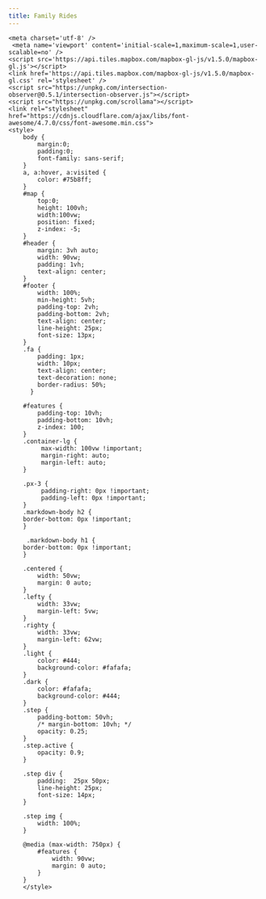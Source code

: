 ```yaml
---
title: Family Rides
---
```

<html>
<head>
<title>Family Rides</title>	
<!-- Global site tag (gtag.js) - Google Analytics -->
<script async src="https://www.googletagmanager.com/gtag/js?id=G-3RKGWJ9K0S"></script>
<script>
  window.dataLayer = window.dataLayer || [];
  function gtag(){dataLayer.push(arguments);}
  gtag('js', new Date());

  gtag('config', 'G-3RKGWJ9K0S');
</script>


    <meta charset='utf-8' />
     <meta name='viewport' content='initial-scale=1,maximum-scale=1,user-scalable=no' />
    <script src='https://api.tiles.mapbox.com/mapbox-gl-js/v1.5.0/mapbox-gl.js'></script>
    <link href='https://api.tiles.mapbox.com/mapbox-gl-js/v1.5.0/mapbox-gl.css' rel='stylesheet' />
    <script src="https://unpkg.com/intersection-observer@0.5.1/intersection-observer.js"></script>
    <script src="https://unpkg.com/scrollama"></script>
    <link rel="stylesheet" href="https://cdnjs.cloudflare.com/ajax/libs/font-awesome/4.7.0/css/font-awesome.min.css">
    <style>
        body {
            margin:0; 
            padding:0; 
            font-family: sans-serif;
        }
        a, a:hover, a:visited {
            color: #75b8ff;
        }
        #map {
            top:0; 
            height: 100vh;
            width:100vw;
            position: fixed;
            z-index: -5;
        }
        #header {
            margin: 3vh auto;
            width: 90vw;
            padding: 1vh;
            text-align: center;
        }
        #footer {
            width: 100%;
            min-height: 5vh;
            padding-top: 2vh;
            padding-bottom: 2vh;
            text-align: center;
            line-height: 25px;
            font-size: 13px;
        }
        .fa {
            padding: 1px;
            width: 10px;
            text-align: center;
            text-decoration: none;
            border-radius: 50%;
          }
          
        #features {
            padding-top: 10vh;
            padding-bottom: 10vh;
            z-index: 100;
        }
        .container-lg {
             max-width: 100vw !important;
             margin-right: auto;
             margin-left: auto;
        }   
        
        .px-3 {
             padding-right: 0px !important;
             padding-left: 0px !important;
        }
        .markdown-body h2 {
        border-bottom: 0px !important;
        }
        
         .markdown-body h1 {
        border-bottom: 0px !important;
        }
        
        .centered {
            width: 50vw;
            margin: 0 auto;
        }
        .lefty {
            width: 33vw;
            margin-left: 5vw;
        }
        .righty {
            width: 33vw;
            margin-left: 62vw;
        }
        .light {
            color: #444;
            background-color: #fafafa;
        }
        .dark {
            color: #fafafa;
            background-color: #444;
        }
        .step {
            padding-bottom: 50vh;
            /* margin-bottom: 10vh; */
            opacity: 0.25;
        }
        .step.active {
            opacity: 0.9;
        }

        .step div {
            padding:  25px 50px;
            line-height: 25px;
            font-size: 14px;
        }

        .step img {
            width: 100%;
        }

        @media (max-width: 750px) {
            #features {
                width: 90vw;
                margin: 0 auto;
            }
        }
        </style>
</head>
<body>
	
<div id="map"></div>
<div id="story"></div>
<script>
var config = {
    style: 'mapbox://styles/reachabove/ckgqu406e4rc119o31llg01wk',
    accessToken: 'pk.eyJ1IjoicmVhY2hhYm92ZSIsImEiOiJjazBkcm1wazUwYWNmM2xxZXhhNW1sc2hmIn0.ybV26N8Bl8WyZejLHvwiCw',
    showMarkers: false,
    theme: 'dark',
    alignment: 'left',
    title:  <a href="https://reachabove.ca">Reach Above</a>'Staying Active during the Pandemic',
    subtitle: 'Local Adventures of Sam & Evan (6 & 4 years old)',
    byline: 'by the Houston Family',
    footer: '<a href="https://www.instagram.com/houston.family/" class="fa fa-instagram"></a>  Biking Adventures | Maps and Stuff  <a href="https://twitter.com/reach_above" class="fa fa-twitter"></a></br>Special Thanks to:</br>Mapbox Solutions Architecture and @lobenichou for the Scrollytelling Template | @John_M_Nelson for the Firefly ArcGIS Blog | @jonni_walker for the Glow Effect Blog </br> © Reach Above, 2020',
    chapters: [
        {
            id: 'Opportunity',
            title: 'An Outdoor Opportunity',
            image: './mapathon/S_E_D.jpg',
            description: 'With school, sports and indoor activities cancelled we had more opportunities to get outside and explore our community. To do that we rode our bikes all around town and nearby trails',
            location: {
                center: [-78.69037, 43.93645 ],
                zoom: 11.74,
                pitch: 0.00,
                bearing: -2.30
            },
            onChapterEnter: [
                {
                    layer: 'strava-1',
                    opacity: 0.8
                },
                 {
                    layer: 'strava-2',
                    opacity: 0.6
                }
            ],
            onChapterExit: [
                {
                    layer: 'strava-1',
                    opacity: 0.8
                },
                 {
                    layer: 'strava-2',
                    opacity: 0.6
                }
            ]
        },
        {
            id: 'local',
            title: 'Our Local Rides',
            image: '',
            description: 'Almost everyday we got outside and rode our bikes. The glowing lines that look like lightsabers represent the journeys we took. The more intense the lightsabre the more times we traveled over that area. These were recorded using a cell phone with the Strava App.',
            location: {
                center: [-78.68791, 43.91651],
                zoom: 13.06,
                pitch: 0.00,
                bearing: 0.00
            },
            onChapterEnter: [],
            onChapterExit: []
       
        },
	 {
            id: 'Home',
            title: 'This area on the map is showing lots of activity with many overlapping glowing lines. This is because all of our community rides start and finish here.',
            image: './mapathon/Full_GazC.jpg',
            description: 'Full Gaz right out of the gate',
            location: {
                center: [ -78.67574, 43.91687],
                zoom: 15.25,
                pitch: 0.00,
                bearing: -16.80
            },
            onChapterEnter: [
                {
                    layer: 'focusmain',
                    opacity: 0.5
                }
            ],
            onChapterExit: [
                {
                    layer: 'focusmain',
                    opacity: 0.0
                }
            ]       
        },
        {
            id: 'Weather',
            title: 'We rode in all sorts of weather. Rain, Snow, Cold and Hot',
            image: './mapathon/S_E.jpg',
            description: 'Here is a picture mid-ride in a snow storm.',
            location: {
                center: [-78.67219, 43.92559],
                zoom: 17.08,
                pitch: 60.00,
                bearing: -8.00
            },
			
            onChapterEnter: [],
            onChapterExit: []
            
        },
        {
            id: 'Joseph',
            title: 'We went exploring all sorts of places. We went to our school',
            image: '',
            description: '<a href="https://http://stjosephbowmanville.pvnccdsb.on.ca/">St. Joseph C.E.S. Bowmanville</a>',
            location: {
                center: [-78.675, 43.904],
                zoom: 16.73,
                pitch: 60.00,
                bearing: 0.00
            },
            onChapterEnter: [
                {
                    layer: 'buildings',
                    opacity: 0.8
                },
            ],
            onChapterExit: [
                {
                    layer: 'buildings',
                    opacity: 0.8
                }
            ]
        },
    {
            id: 'Daycare',
            title: 'And to the Daycare that Evan graduated from in June',
            image: '',
            description: 'Instead of a drive-by, we did a ride-by, to say farewell to the teachers as he is off to J.K.',
            location: {
                center: [-78.69649, 43.90491  ],
                zoom: 16.95,
                pitch: 60.00,
                bearing: -24.80
            },
            onChapterEnter: [
                {
                    layer: 'buildings',
                    opacity: 0.8
                }
            ],
            onChapterExit: [
                {
                    layer: 'buildings',
                    opacity: 0.0
                }
            ]
        },
        {
            id: 'Jury',
            title: 'We discovered some of the History of Bowmanville - Over the bridge to the Jury Lands',
            image: './mapathon/Skids.gif',
            description: 'During the years 1941 to 1945 the property was used as a German prisoner-of-war camp. The camp was used primarily for German officers, with over 800 prisoners occupying the camp at times. Read more at <a href="https://www.jurylandsfoundation.com">Jury Lands Foundation</a>',
            location: {
                center: [-78.66974, 43.92563],
                zoom: 15.30,
                pitch: 0.00,
                bearing: 0.00
            },
             onChapterEnter: [],
             onChapterExit: []
        },
            {
            id: 'Dirt Jumps',
            title: 'We loved being dare-devils at the Jackman Rd Dirt Jumps',
            image: './mapathon/Jackman.gif',
            description: 'We went here a lot, you can tell by all the lines overlapping near the river and all the lines with the trips to this excellent area.',
            location: {
                center: [-78.702, 43.920],
                zoom: 15.54,
                pitch: 0.00,
                bearing: 0.00
            },
             onChapterEnter: [],
             onChapterExit: []
        },
           {
            id: 'Creeks',
            title: 'We travelled along the paved and gravel paths. Our favourites run parallel to the Bowmanville Creek and the Soper Creek',
            image: './mapathon/Hill.gif',
            description: 'Lots of work is going into connecting these trails together with the Waterfront Trail to create a safe active environment for the whole community. Thank you <a href="https://valleys2000.ca/">Valleys 2000</a>',
            location: {
                center: [ -78.68791,43.90641],
                zoom:  14.63,
                pitch: 60.00,
                bearing:  -37.05
            },
             onChapterEnter: [
                {
                    layer: 'strava-1',
                    opacity: 0.8
                },
                 {
                    layer: 'strava-2',
                    opacity: 0.6
                },
		{
                    layer: 'strava-3',
                    opacity: 1
                }
            ],
            onChapterExit: [
                {
                    layer: 'strava-1',
                    opacity: 0.0
                },
                 {
                    layer: 'strava-2',
                    opacity: 0.0
                },
		{
                    layer: 'strava-3',
                    opacity: 0.0
                }
            ]
        },
        
        {
            id: 'Longest',
            title: 'Our longest rides were 12KM - this is what one looks like on the map.',
            image: '',
            description: '',
            location: {
                center: [-78.68791, 43.91651],
                zoom: 13.06,
                pitch: 0.00,
                bearing: 0.00
            },
             onChapterEnter: [
                {
                    layer: 'strava-1',
                    opacity: 0.0
                },
                 {
                    layer: 'strava-2',
                    opacity: 0.0
                },
		{
                    layer: 'strava-3',
                    opacity: 0.0
                },
		{
                    layer: 'strava-1l',
                    opacity: 0.8
                },
                 {
                    layer: 'strava-2l',
                    opacity: 0.6
                },
		 {
                    layer: 'strava-3l',
                    opacity: 1
                }
            ],
            onChapterExit: [
                {
                    layer: 'strava-1l',
                    opacity: 0.0
                },
                 {
                    layer: 'strava-2l',
                    opacity: 0.0
                },
		{
                    layer: 'strava-3l',
                    opacity: 0.0
                },
		{
                    layer: 'strava-1',
                    opacity: 0.8
                },
                 {
                    layer: 'strava-2',
                    opacity: 0.6
                },
		{
                    layer: 'strava-3',
                    opacity: 1
                }
            ]
        },
        
       {
            id: 'Orono',
            title: 'Just a 10 minute drive from us is the Orono Crown Lands',
            image: './mapathon/S_E4.jpg',
            description: 'We were lucky to have these trails available to us since March 2020. Thank you <a href="https://oronocrownlands.com/">Orono Crown Lands</a>',
            location: {
                center: [-78.62617, 43.97136 ],
                zoom: 14.31,
                pitch: 37.00,
                bearing: -19.02
            },
            onChapterEnter: [
                {
                    layer: 'strava-1',
                    opacity: 0.8
                },
                 {
                    layer: 'strava-2',
                    opacity: 0.6
                },
		 {
                    layer: 'strava-3',
                    opacity: 1
                }
            ],
            onChapterExit: [
	    {
                    layer: 'strava-1',
                    opacity: 0.8
                },
                 {
                    layer: 'strava-2',
                    opacity: 0.6
                },
		 {
                    layer: 'strava-3',
                    opacity: 1
                }
		]
        },
        
    {
            id: 'Uxbridge Bike Park',
            title: 'We have a blast at the Uxbridge Rotary Bike Park',
            image: './mapathon/BP_Evan.gif',
            description: 'There are no GPS tracks recorded, but trust us, there would be lots of lines here.',
            location: {
                center: [ -79.12724, 44.12500],
                zoom: 17.35,
                pitch: 60.00,
                bearing: 76.80
            },
             onChapterEnter: [],
             onChapterExit: []
        },
         {
            id: 'Durham Forest',
            title: 'We have lot of fun at Durham Forest. It has some of the best mountain biking trails in Ontario',
            image: './mapathon/Double.gif',
            description: 'Check out this fantastic organization building these wicked trails. <a href="https://durhammountainbiking.ca/">DMBA</a>',
            location: {
                center: [-79.09287, 44.04797],
                zoom: 14.65,
                pitch: 0.00,
                bearing: 0.00
            },
            onChapterEnter: [],
            onChapterExit: []
        },
        {
            id: 'Running',
            title: 'How active have we been so far?',
            image: './mapathon/Evan_Balance.gif',
            description: '',
            location: {
                center: [ -78.68438, 43.91550],
                zoom: 13.17,
                pitch: 0.00,
                bearing: 0.00
            },
             onChapterEnter: [],
             onChapterExit: []
        },
         {
            id: 'Stats',
            title: 'From March 2020 to October 2020 we have completed:',
            image: '',
            description: '<p style="text-shadow:2px 2px 5px #f36b6b, 1px 1px 4px #f3c86b;font-size:14px;"> 160 Activities </br>Travelled 800KM </br>Went up 5,000M in Elevation</br>and had a Max Speed of 28KPH</p> ',
            location: {
                center: [ -78.68438, 43.91550],
                zoom: 13.17,
                pitch: 60.00,
                bearing: 0.00
            },
            onChapterEnter: [],
            onChapterExit: []
        },
        {
            id: 'Closing',
            title: 'We hope you have enjoyed our story and that you are staying safe, healthy and active during this time as well. ',
            image: './mapathon/Collage.png',
            description: '',
            location: {
                center: [ -78.68438, 43.91550],
                zoom: 13.17,
                pitch: 60.00,
                bearing: 0.00
            },
             onChapterEnter: [],
             onChapterExit: []
        }
    ]
};

</script>
<script>
var layerTypes = {
    'fill': ['fill-opacity'],
    'line': ['line-opacity'],
    'circle': ['circle-opacity', 'circle-stroke-opacity'],
    'symbol': ['icon-opacity', 'text-opacity'],
    'raster': ['raster-opacity'],
    'fill-extrusion': ['fill-extrusion-opacity']
}

var alignments = {
    'left': 'lefty',
    'center': 'centered',
    'right': 'righty'
}

function getLayerPaintType(layer) {
    var layerType = map.getLayer(layer).type;
    return layerTypes[layerType];
}

function setLayerOpacity(layer) {
    var paintProps = getLayerPaintType(layer.layer);
    paintProps.forEach(function(prop) {
        map.setPaintProperty(layer.layer, prop, layer.opacity);
    });
}

var story = document.getElementById('story');
var features = document.createElement('div');
features.classList.add(alignments[config.alignment]);
features.setAttribute('id', 'features');

var header = document.createElement('div');

if (config.title) {
    var titleText = document.createElement('h1');
    titleText.innerText = config.title;
    header.appendChild(titleText);
}

if (config.subtitle) {
    var subtitleText = document.createElement('h2');
    subtitleText.innerText = config.subtitle;
    header.appendChild(subtitleText);
}

if (config.byline) {
    var bylineText = document.createElement('p');
    bylineText.innerText = config.byline;
    header.appendChild(bylineText);
}

if (header.innerText.length > 0) {
    header.classList.add(config.theme);
    header.setAttribute('id', 'header');
    story.appendChild(header);
}

config.chapters.forEach((record, idx) => {
    var container = document.createElement('div');
    var chapter = document.createElement('div');
    
    if (record.title) {
        var title = document.createElement('h3');
        title.innerText = record.title;
        chapter.appendChild(title);
    }
    
    if (record.image) {
        var image = new Image();  
        image.src = record.image;  
        chapter.appendChild(image);
    }
    
       
    if (record.description) {
        var story = document.createElement('p');
        story.innerHTML = record.description;
        chapter.appendChild(story);
    }

    container.setAttribute('id', record.id);
    container.classList.add('step');
    if (idx === 0) {
        container.classList.add('active');
    }

    chapter.classList.add(config.theme);
    container.appendChild(chapter);
    features.appendChild(container);
});

story.appendChild(features);

var footer = document.createElement('div');

if (config.footer) {
    var footerText = document.createElement('p');
    footerText.innerHTML = config.footer;
    footer.appendChild(footerText);
}

if (footer.innerText.length > 0) {
    footer.classList.add(config.theme);
    footer.setAttribute('id', 'footer');
    story.appendChild(footer);
}

mapboxgl.accessToken = config.accessToken;

const transformRequest = (url) => {
    const hasQuery = url.indexOf("?") !== -1;	  
    const suffix = hasQuery ? "&pluginName=journalismScrollytelling" : "?pluginName=journalismScrollytelling";	  
    return {
      url: url + suffix
    }	  
}

var map = new mapboxgl.Map({
    container: 'map',
    style: config.style,
    center: config.chapters[0].location.center,
    zoom: config.chapters[0].location.zoom,
    bearing: config.chapters[0].location.bearing,
    pitch: config.chapters[0].location.pitch,
    scrollZoom: false,
    transformRequest: transformRequest
});

var marker = new mapboxgl.Marker();
if (config.showMarkers) {
    marker.setLngLat(config.chapters[0].location.center).addTo(map);
}

// instantiate the scrollama
var scroller = scrollama();

map.on("load", function() {
    // setup the instance, pass callback functions
    scroller
    .setup({
        step: '.step',
        offset: 0.5,
        progress: true
    })
    .onStepEnter(response => {
        var chapter = config.chapters.find(chap => chap.id === response.element.id);
        response.element.classList.add('active');
        map.flyTo(chapter.location);
        if (config.showMarkers) {
            marker.setLngLat(chapter.location.center);
        }
        if (chapter.onChapterEnter.length > 0) {
            chapter.onChapterEnter.forEach(setLayerOpacity);
        }
    })
    .onStepExit(response => {
        var chapter = config.chapters.find(chap => chap.id === response.element.id);
        response.element.classList.remove('active');
        if (chapter.onChapterExit.length > 0) {
            chapter.onChapterExit.forEach(setLayerOpacity);
        }
    });
});

// setup resize event
window.addEventListener('resize', scroller.resize);

</script>


</body>
</html>
